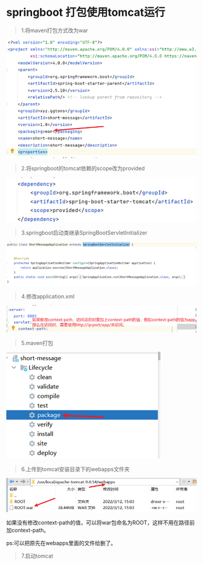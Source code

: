 # springboot 打包使用tomcat运行

> 1.将maven打包方式改为war

![image-20220312155716472](./_media/image-20220312155716472.png)

> 2.将springboot的tomcat依赖的scope改为provided

![image-20220312155844195](./_media/image-20220312155844195.png)

> 3.springboot启动类继承SpringBootServletInitializer

![image-20220312160112375](./_media/image-20220312160112375.png)

> 4.修改application.xml

![image-20220312161024615](./_media/image-20220312161024615.png)

> 5.maven打包

![image-20220312160216204](./_media/image-20220312160216204.png)

> 6.上传到tomcat安装目录下的webapps文件夹

![image-20220312160423010](./_media/image-20220312160423010.png)

如果没有修改context-path的值，可以将war包命名为ROOT，这样不用在路径前加context-path。

ps:可以把原先在webapps里面的文件给删了。

> 7.启动tomcat
